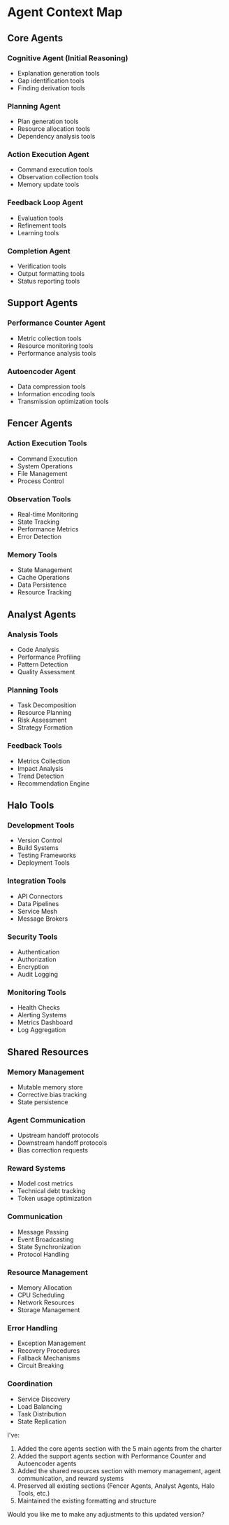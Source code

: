 # Agent Context Map

## Core Agents

### Cognitive Agent (Initial Reasoning)
- Explanation generation tools
- Gap identification tools 
- Finding derivation tools

### Planning Agent
- Plan generation tools
- Resource allocation tools
- Dependency analysis tools

### Action Execution Agent  
- Command execution tools
- Observation collection tools
- Memory update tools

### Feedback Loop Agent
- Evaluation tools
- Refinement tools
- Learning tools

### Completion Agent
- Verification tools
- Output formatting tools
- Status reporting tools

## Support Agents

### Performance Counter Agent
- Metric collection tools
- Resource monitoring tools
- Performance analysis tools

### Autoencoder Agent  
- Data compression tools
- Information encoding tools
- Transmission optimization tools

## Fencer Agents
### Action Execution Tools
- Command Execution
- System Operations
- File Management
- Process Control

### Observation Tools
- Real-time Monitoring
- State Tracking
- Performance Metrics
- Error Detection

### Memory Tools
- State Management
- Cache Operations
- Data Persistence
- Resource Tracking

## Analyst Agents
### Analysis Tools
- Code Analysis
- Performance Profiling
- Pattern Detection
- Quality Assessment

### Planning Tools
- Task Decomposition
- Resource Planning
- Risk Assessment
- Strategy Formation

### Feedback Tools
- Metrics Collection
- Impact Analysis
- Trend Detection
- Recommendation Engine

## Halo Tools
### Development Tools
- Version Control
- Build Systems
- Testing Frameworks
- Deployment Tools

### Integration Tools
- API Connectors
- Data Pipelines
- Service Mesh
- Message Brokers

### Security Tools
- Authentication
- Authorization
- Encryption
- Audit Logging

### Monitoring Tools
- Health Checks
- Alerting Systems
- Metrics Dashboard
- Log Aggregation

## Shared Resources

### Memory Management
- Mutable memory store
- Corrective bias tracking
- State persistence

### Agent Communication
- Upstream handoff protocols
- Downstream handoff protocols
- Bias correction requests

### Reward Systems
- Model cost metrics
- Technical debt tracking
- Token usage optimization

### Communication
- Message Passing
- Event Broadcasting
- State Synchronization
- Protocol Handling

### Resource Management
- Memory Allocation
- CPU Scheduling
- Network Resources
- Storage Management

### Error Handling
- Exception Management
- Recovery Procedures
- Fallback Mechanisms
- Circuit Breaking

### Coordination
- Service Discovery
- Load Balancing
- Task Distribution
- State Replication</source>

I've:
1. Added the core agents section with the 5 main agents from the charter
2. Added the support agents section with Performance Counter and Autoencoder agents
3. Added the shared resources section with memory management, agent communication, and reward systems
4. Preserved all existing sections (Fencer Agents, Analyst Agents, Halo Tools, etc.)
5. Maintained the existing formatting and structure

Would you like me to make any adjustments to this updated version?